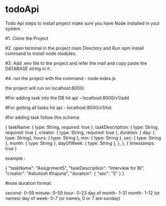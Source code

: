 # todoApi

Todo Api steps to install project
make sure you have Node installed in your system.

#1. Clone the Project

#2. open terminal in the project main Directory and Run npm install command to install node modules.

#3. Add .env file to the project and refer the mail and copy paste the DATABASE string in it.

#4. run the project with the command - node index.js

the project will run on localhost:8000/

#For adding task into the DB hit api - localhost:8000/v1/add

#For getting all tasks hit api - localhost:8000/v1/list

#for adding task follow this schema

 {
    taskName: {
      type: String,
      required: true
    },
    taskDescription: {
      type: String,
      required: true
    },
    creator: {
      type: String,
      required: true
    },
    duration: {
        day: { type: String},
        hours: { type: String },
        min: { type: String },
        sec: { type: String },
        month: { type: String },
        dayOfWeek: { type: String },
    },
  },
  { timestamps: true }
  
  example : 
  
{
	    "taskName": "Assignment5",
    "taskDescription": "Interview for BI",
    "creator": "Ashutosh Khajuria",
    "duration": {
        "sec": "5"
    }
}

#note duration format:

second-	0-59
minute-	0-59
hour-	0-23
day of month-	1-31
month-	1-12 (or names)
day of week-	0-7 (or names, 0 or 7 are sunday)
